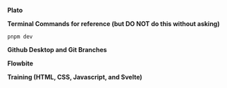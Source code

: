 **Plato**

**Terminal Commands for reference (but DO NOT do this without asking)**

```
pnpm dev
```

**Github Desktop and Git Branches**

**Flowbite**

**Training (HTML, CSS, Javascript, and Svelte)**

